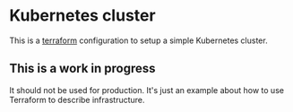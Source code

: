 # Kubernetes cluster
This is a [terraform](http://terraform.io/) configuration to setup a simple
Kubernetes cluster.

## This is a work in progress
It should not be used for production.
It's just an example about how to use Terraform to describe infrastructure.
